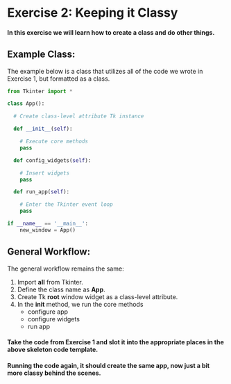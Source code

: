 # Exercise 2: Keeping it Classy
#### In this exercise we will learn how to create a class and do other things.

## Example Class:
The example below is a class that utilizes all of the code we wrote in Exercise 1, but formatted as a class.
```python
from Tkinter import *

class App():

  # Create class-level attribute Tk instance

  def __init__(self):

    # Execute core methods
    pass

  def config_widgets(self):

    # Insert widgets
    pass

  def run_app(self):

    # Enter the Tkinter event loop
    pass

if __name__ == '__main__':
    new_window = App()
```
## General Workflow:
The general workflow remains the same:
1. Import **all** from Tkinter.
2. Define the class name as **App**.
3. Create Tk **root** window widget as a class-level attribute.
4. In the **init** method, we run the core methods
    - configure app
    - configure widgets
    - run app

#### Take the code from Exercise 1 and slot it into the appropriate places in the above skeleton code template.
#### Running the code again, it should create the same app, now just a bit more classy behind the scenes.
